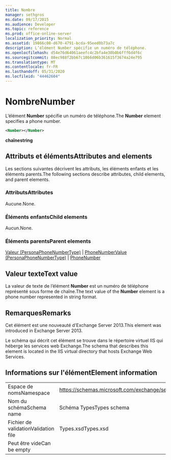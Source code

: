 ```yaml
---
title: Nombre
manager: sethgros
ms.date: 09/17/2015
ms.audience: Developer
ms.topic: reference
ms.prod: office-online-server
localization_priority: Normal
ms.assetid: 19866c08-d670-4791-bcda-95eed0b73a7c
description: L’élément Number spécifie un numéro de téléphone.
ms.openlocfilehash: d54e76d64061aeefc4c2bfa4e30b0b6fff6d4f6c
ms.sourcegitcommit: 88ec988f2bb67c1866d06b361615f3674a24e795
ms.translationtype: MT
ms.contentlocale: fr-FR
ms.lasthandoff: 05/31/2020
ms.locfileid: "44462604"
---
```

# <a name="number"></a><span data-ttu-id="5bb3f-103">Nombre</span><span class="sxs-lookup"><span data-stu-id="5bb3f-103">Number</span></span>

<span data-ttu-id="5bb3f-104">L’élément **Number** spécifie un numéro de téléphone.</span><span class="sxs-lookup"><span data-stu-id="5bb3f-104">The **Number** element specifies a phone number.</span></span> 
  
```XML
<Number></Number>
```

 <span data-ttu-id="5bb3f-105">**chaîne**</span><span class="sxs-lookup"><span data-stu-id="5bb3f-105">**string**</span></span>
## <a name="attributes-and-elements"></a><span data-ttu-id="5bb3f-106">Attributs et éléments</span><span class="sxs-lookup"><span data-stu-id="5bb3f-106">Attributes and elements</span></span>

<span data-ttu-id="5bb3f-107">Les sections suivantes décrivent les attributs, les éléments enfants et les éléments parents.</span><span class="sxs-lookup"><span data-stu-id="5bb3f-107">The following sections describe attributes, child elements, and parent elements.</span></span>
  
### <a name="attributes"></a><span data-ttu-id="5bb3f-108">Attributs</span><span class="sxs-lookup"><span data-stu-id="5bb3f-108">Attributes</span></span>

<span data-ttu-id="5bb3f-109">Aucune.</span><span class="sxs-lookup"><span data-stu-id="5bb3f-109">None.</span></span>
  
### <a name="child-elements"></a><span data-ttu-id="5bb3f-110">Éléments enfants</span><span class="sxs-lookup"><span data-stu-id="5bb3f-110">Child elements</span></span>

<span data-ttu-id="5bb3f-111">Aucun.</span><span class="sxs-lookup"><span data-stu-id="5bb3f-111">None.</span></span>
  
### <a name="parent-elements"></a><span data-ttu-id="5bb3f-112">Éléments parents</span><span class="sxs-lookup"><span data-stu-id="5bb3f-112">Parent elements</span></span>

<span data-ttu-id="5bb3f-113">[Valeur (PersonaPhoneNumberType)](value-personaphonenumbertype.md)  |  [PhoneNumber](phonenumber.md)</span><span class="sxs-lookup"><span data-stu-id="5bb3f-113">[Value (PersonaPhoneNumberType)](value-personaphonenumbertype.md) | [PhoneNumber](phonenumber.md)</span></span>
  
## <a name="text-value"></a><span data-ttu-id="5bb3f-114">Valeur texte</span><span class="sxs-lookup"><span data-stu-id="5bb3f-114">Text value</span></span>

<span data-ttu-id="5bb3f-115">La valeur de texte de l’élément **Number** est un numéro de téléphone représenté sous forme de chaîne.</span><span class="sxs-lookup"><span data-stu-id="5bb3f-115">The text value of the **Number** element is a phone number represented in string format.</span></span> 
  
## <a name="remarks"></a><span data-ttu-id="5bb3f-116">Remarques</span><span class="sxs-lookup"><span data-stu-id="5bb3f-116">Remarks</span></span>

<span data-ttu-id="5bb3f-117">Cet élément est une nouveauté d'Exchange Server 2013.</span><span class="sxs-lookup"><span data-stu-id="5bb3f-117">This element was introduced in Exchange Server 2013.</span></span>
  
<span data-ttu-id="5bb3f-118">Le schéma qui décrit cet élément se trouve dans le répertoire virtuel IIS qui héberge les services web Exchange.</span><span class="sxs-lookup"><span data-stu-id="5bb3f-118">The schema that describes this element is located in the IIS virtual directory that hosts Exchange Web Services.</span></span>
  
## <a name="element-information"></a><span data-ttu-id="5bb3f-119">Informations sur l'élément</span><span class="sxs-lookup"><span data-stu-id="5bb3f-119">Element information</span></span>

|||
|:-----|:-----|
|<span data-ttu-id="5bb3f-120">Espace de noms</span><span class="sxs-lookup"><span data-stu-id="5bb3f-120">Namespace</span></span>  <br/> |https://schemas.microsoft.com/exchange/services/2006/types  <br/> |
|<span data-ttu-id="5bb3f-121">Nom du schéma</span><span class="sxs-lookup"><span data-stu-id="5bb3f-121">Schema name</span></span>  <br/> |<span data-ttu-id="5bb3f-122">Schéma Types</span><span class="sxs-lookup"><span data-stu-id="5bb3f-122">Types schema</span></span>  <br/> |
|<span data-ttu-id="5bb3f-123">Fichier de validation</span><span class="sxs-lookup"><span data-stu-id="5bb3f-123">Validation file</span></span>  <br/> |<span data-ttu-id="5bb3f-124">Types.xsd</span><span class="sxs-lookup"><span data-stu-id="5bb3f-124">Types.xsd</span></span>  <br/> |
|<span data-ttu-id="5bb3f-125">Peut être vide</span><span class="sxs-lookup"><span data-stu-id="5bb3f-125">Can be empty</span></span>  <br/> ||
   

